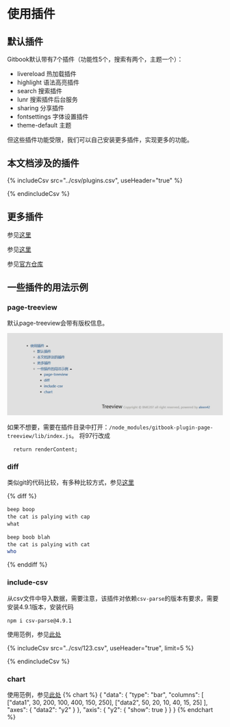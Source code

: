 # 使用插件

## 默认插件

Gitbook默认带有7个插件（功能性5个，搜索有两个，主题一个）：

* livereload 热加载插件
* highlight 语法高亮插件
* search 搜索插件
* lunr 搜索插件后台服务
* sharing 分享插件
* fontsettings 字体设置插件
* theme-default 主题

但这些插件功能受限，我们可以自己安装更多插件，实现更多的功能。

## 本文档涉及的插件

{% includeCsv src="../csv/plugins.csv", useHeader="true" %}

{% endincludeCsv %}

## 更多插件

参见[这里](https://www.mapull.com/gitbook/comscore/custom/plugin/other/)

参见[这里](https://blog.csdn.net/TOMOCAT/article/details/120399651)

参见[官方仓库](https://www.npmjs.com/search?q=gitbook)

## 一些插件的用法示例

### page-treeview

默认page-treeview会带有版权信息。

![1](../images/page-tree-view.jpg)


如果不想要，需要在插件目录中打开：`/node_modules/gitbook-plugin-page-treeview/lib/index.js`。
将97行改成
```
  return renderContent;
```

### diff

类似git的代码比较，有多种比较方式，参见[这里](https://snowdreams1006.github.io/gitbook-plugin-diff/zh/)

{% diff %}
```bash
beep boop
the cat is palying with cap
what
```
```bash
beep boob blah
the cat is palying with cat
who
```
{% enddiff %}

### include-csv

从csv文件中导入数据，需要注意，该插件对依赖`csv-parse`的版本有要求，需要安装4.9.1版本，安装代码
```
npm i csv-parse@4.9.1
```

使用范例，参见[此处](https://www.mapull.com/gitbook/comscore/custom/plugin/other/csv.html)

{% includeCsv src="../csv/123.csv", useHeader="true", limit=5 %}

{% endincludeCsv %}

### chart

使用范例，参见[此处](https://www.mapull.com/gitbook/comscore/custom/plugin/other/chart.html)
{% chart %}
{
    "data": {
        "type": "bar",
        "columns": [
            ["data1", 30, 200, 100, 400, 150, 250],
            ["data2", 50, 20, 10, 40, 15, 25]
        ],
        "axes": {
            "data2": "y2"
        }
    },
    "axis": {
        "y2": {
            "show": true
        }
    }
}
{% endchart %}